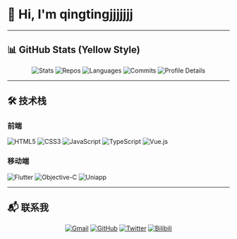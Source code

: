 # 👋 Hi, I'm qingtingjjjjjjj

---

## 📊 GitHub Stats (Yellow Style)
<div align="center">

![Stats](http://github-profile-summary-cards.vercel.app/api/cards/stats?username=qingtingjjjjjjj&theme=solarized)
![Repos](http://github-profile-summary-cards.vercel.app/api/cards/repos-per-language?username=qingtingjjjjjjj&theme=solarized)
![Languages](http://github-profile-summary-cards.vercel.app/api/cards/most-commit-language?username=qingtingjjjjjjj&theme=solarized)
![Commits](http://github-profile-summary-cards.vercel.app/api/cards/productive-time?username=qingtingjjjjjjj&theme=solarized&utcOffset=8)
![Profile Details](http://github-profile-summary-cards.vercel.app/api/cards/profile-details?username=qingtingjjjjjjj&theme=solarized)

</div>

---

## 🛠️ 技术栈

### 前端
![HTML5](https://img.shields.io/badge/HTML5-E34F26?style=for-the-badge&logo=html5&logoColor=white)
![CSS3](https://img.shields.io/badge/CSS3-1572B6?style=for-the-badge&logo=css3&logoColor=white)
![JavaScript](https://img.shields.io/badge/JavaScript-F7DF1E?style=for-the-badge&logo=javascript&logoColor=black)
![TypeScript](https://img.shields.io/badge/TypeScript-007ACC?style=for-the-badge&logo=typescript&logoColor=white)
![Vue.js](https://img.shields.io/badge/Vue.js-35495E?style=for-the-badge&logo=vue.js&logoColor=4FC08D)

### 移动端
![Flutter](https://img.shields.io/badge/Flutter-02569B?style=for-the-badge&logo=flutter&logoColor=white)
![Objective-C](https://img.shields.io/badge/Objective--C-1575F9?style=for-the-badge&logo=apple&logoColor=white)
![Uniapp](https://img.shields.io/badge/uni-app-2E2E2E?style=for-the-badge&logo=vue.js&logoColor=white)

---

## 📬 联系我
<div align="center">

[![Gmail](https://img.shields.io/badge/Gmail-D14836?style=for-the-badge&logo=gmail&logoColor=white)](mailto:byun6b@gmail.com)
[![GitHub](https://img.shields.io/badge/GitHub-000000?style=for-the-badge&logo=github&logoColor=white)](https://github.com/qingtingjjjjjjj)
[![Twitter](https://img.shields.io/badge/Twitter-1DA1F2?style=for-the-badge&logo=twitter&logoColor=white)](https://twitter.com/)
[![Bilibili](https://img.shields.io/badge/Bilibili-00A1D6?style=for-the-badge&logo=bilibili&logoColor=white)](https://space.bilibili.com/)

</div>
